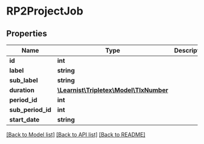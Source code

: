 # RP2ProjectJob

## Properties
Name | Type | Description | Notes
------------ | ------------- | ------------- | -------------
**id** | **int** |  | [optional] 
**label** | **string** |  | [optional] 
**sub_label** | **string** |  | [optional] 
**duration** | [**\Learnist\Tripletex\Model\TlxNumber**](TlxNumber.md) |  | [optional] 
**period_id** | **int** |  | [optional] 
**sub_period_id** | **int** |  | [optional] 
**start_date** | **string** |  | [optional] 

[[Back to Model list]](../../README.md#documentation-for-models) [[Back to API list]](../../README.md#documentation-for-api-endpoints) [[Back to README]](../../README.md)

